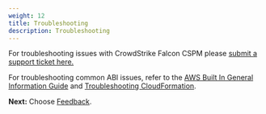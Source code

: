 ```yaml
---
weight: 12
title: Troubleshooting
description: Troubleshooting
---
```


For troubleshooting issues with CrowdStrike Falcon CSPM please [submit a support ticket here.](https://supportportal.crowdstrike.com/)

For troubleshooting common ABI issues, refer to the [AWS Built In General Information Guide](http://link-to-reference-architecture) and [Troubleshooting CloudFormation](https://docs.aws.amazon.com/AWSCloudFormation/latest/UserGuide/troubleshooting.html).


**Next:** Choose [Feedback](/feedback/index.html).
